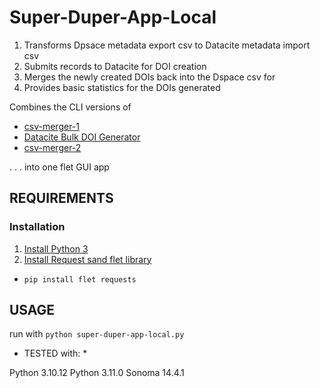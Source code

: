 # Super-Duper-App-Local #


1. Transforms Dpsace metadata export csv to Datacite metadata import csv
2. Submits records to Datacite for DOI creation
3. Merges the newly created DOIs back into the Dspace csv for 
4. Provides basic statistics for the DOIs generated


Combines the CLI versions of 

- [csv-merger-1](https://github.com/VIULibrary/csv-merger-1)
- [Datacite Bulk DOI Generator](https://github.com/VIULibrary/datacite-bulk-doi-creator) 
- [csv-merger-2](https://github.com/VIULibrary/csv-merger-2) 

. . . into one flet GUI app

## REQUIREMENTS ##

### Installation
1. [Install Python 3](https://www.python.org/about/gettingstarted/)
2. [Install Request sand flet library](https://requests.readthedocs.io/en/latest/user/install/)

 - ```pip install flet requests```


## USAGE ##

run with ```python super-duper-app-local.py```


* TESTED with: *

Python 3.10.12
Python 3.11.0
Sonoma 14.4.1

